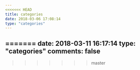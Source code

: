 ```yaml
---
<<<<<<< HEAD
title: categories
date: 2018-03-06 17:08:14
type: "categories"
---
```

=======
date: 2018-03-11 16:17:14
type: "categories"
comments: false
---
>>>>>>> master
